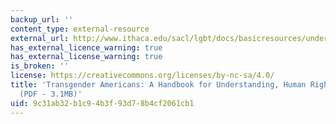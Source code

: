 ```yaml
---
backup_url: ''
content_type: external-resource
external_url: http://www.ithaca.edu/sacl/lgbt/docs/basicresources/understandingtrans.pdf
has_external_licence_warning: true
has_external_license_warning: true
is_broken: ''
license: https://creativecommons.org/licenses/by-nc-sa/4.0/
title: 'Transgender Americans: A Handbook for Understanding, Human Rights Campaign
  (PDF - 3.1MB)'
uid: 9c31ab32-b1c9-4b3f-93d7-8b4cf2061cb1
---
```

